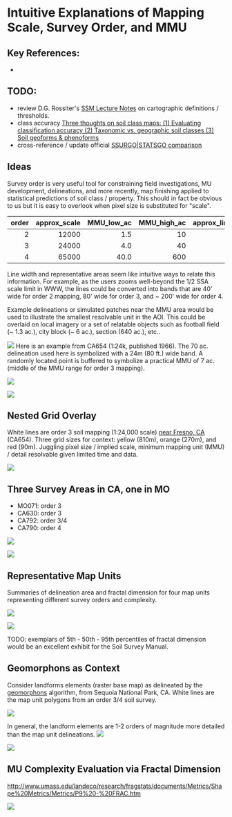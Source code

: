 # Intuitive Explanations of Mapping Scale, Survey Order, and MMU

## Key References:
  * 


## TODO:
   * review D.G. Rossiter's [SSM Lecture Notes](http://www.css.cornell.edu/faculty/dgr2/_static/files/pdf/SSM_LectureNotes2.pdf) on cartographic definitions / thresholds.
   * class accuracy [Three thoughts on soil class maps: (1) Evaluating classification accuracy (2) Taxonomic vs. geographic soil classes (3) Soil geoforms & phenoforms](http://www.css.cornell.edu/faculty/dgr2/_static/files/pdf/PLSCS_seminar_22Mar2018_Rossiter.pdf)
   * cross-reference / update official [SSURGO|STATSGO comparison](https://www.nrcs.usda.gov/wps/portal/nrcs/detail/soils/survey/geo/?cid=nrcs142p2_053626)


## Ideas

Survey order is very useful tool for constraining field investigations, MU development, delineations, and more recently, map finishing applied to statistical predictions of soil class / property. This should in fact be obvious to us but it is easy to overlook when pixel size is substituted for "scale".


| order| approx_scale| MMU_low_ac| MMU_high_ac| approx_line_width_ft| n_30m_px_low| n_30m_px_high| n_90m_px_low| n_90m_px_high| single_px_size_m|
|-----:|------------:|----------:|-----------:|--------------------:|------------:|-------------:|------------:|-------------:|----------------:|
|     2|        12000|        1.5|          10|                   40|            7|            45|            1|             5|              150|
|     3|        24000|        4.0|          40|                   80|           18|           180|            2|            20|              280|
|     4|        65000|       40.0|          600|                  215|          180|          2790|           20|           310|              450|


Line width and representative areas seem like intuitive ways to relate this information. For example, as the users zooms well-beyond the 1/2 SSA scale limit in WWW, the lines could be converted into bands that are 40' wide for order 2 mapping, 80' wide for order 3, and ~ 200' wide for order 4.

Example delineations or simulated patches near the MMU area would be used to illustrate the smallest resolvable unit in the AOI. This could be overlaid on local imagery or a set of relatable objects such as football field (~ 1.3 ac.), city block (~ 6 ac.), section (640 ac.), etc..


![](example-CA654.jpg)
Here is an example from CA654 (1:24k, published 1966). The 70 ac. delineation used here is symbolized with a 24m (80 ft.) wide band. A randomly located point is buffered to symbolize a practical MMU of 7 ac. (middle of the MMU range for order 3 mapping).

![](example-MO071.jpg)

![](example-MO071-with-grid.jpg)


## Nested Grid Overlay

White lines are order 3 soil mapping (1:24,000 scale) [near Fresno, CA](https://casoilresource.lawr.ucdavis.edu/gmap/?loc=36.7182,-119.8650) (CA654). Three grid sizes for context: yellow (810m), orange (270m), and red (90m). Juggling pixel size / implied scale, minimum mapping unit (MMU) / detail resolvable given limited time and data.

![](grid-size-comparison-90-270-810.jpg)


## Three Survey Areas in CA, one in MO
  
   * MO071: order 3
   * CA630: order 3
   * CA792: order 3/4
   * CA790: order 4
   
   
![](SSA-comparison-ac.png)

![](SSA-comparison-fd.png)


## Representative Map Units
Summaries of delineation area and fractal dimension for four map units representing different survey orders and complexity.

![](mu-spatial-summary-area.png)

![](mu-spatial-summary-fd.png)

TODO: exemplars of 5th - 50th - 95th percentiles of fractal dimension would be an excellent exhibit for the Soil Survey Manual.

## Geomorphons as Context
Consider landforms elements (raster base map) as delineated by the [geomorphons](https://grass.osgeo.org/grass77/manuals/r.geomorphon.html) algorithm, from Sequoia National Park, CA. White lines are the map unit polygons from an order 3/4 soil survey.


![](geomorphons/CA792-forms30-mu-example.jpg)


In general, the landform elements are 1-2 orders of magnitude more detailed than the map unit delineations.
![](geomorphons/CA792-comparison-all-forms.png)

![](geomorphons/CA792-comparison.png)


## MU Complexity Evaluation via Fractal Dimension

http://www.umass.edu/landeco/research/fragstats/documents/Metrics/Shape%20Metrics/Metrics/P9%20-%20FRAC.htm


![](SSA-complexity/FD-summary.png)




